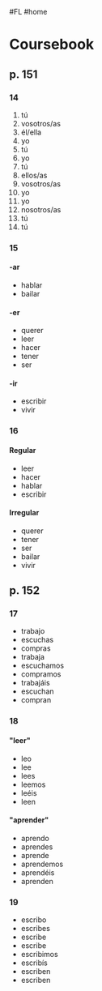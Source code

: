 #FL #home 

# Coursebook
## p. 151
### 14
1. tú
2. vosotros/as
3. él/ella
4. yo
5. tú
6. yo
7. tú
8. ellos/as
9. vosotros/as
10. yo
11. yo
12. nosotros/as
13. tú
14. tú

### 15
#### -ar
- hablar
- bailar

#### -er
- querer
- leer
- hacer
- tener
- ser

#### -ir
- escribir
- vivir

### 16
#### Regular
- leer
- hacer
- hablar
- escribir

#### Irregular
- querer
- tener
- ser
- bailar
- vivir

## p. 152
### 17
- trabajo
- escuchas
- compras
- trabaja
- escuchamos
- compramos
- trabajáis
- escuchan
- compran

### 18
#### "leer"
- leo
- lee
- lees
- leemos
- leéis
- leen

#### "aprender"
- aprendo
- aprendes
- aprende
- aprendemos
- aprendéis
- aprenden

### 19
- escribo
- escribes
- escribe
- escribe
- escribimos
- escribís
- escriben
- escriben
